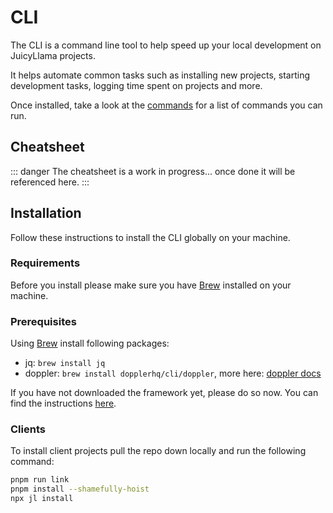 # CLI

The CLI is a command line tool to help speed up your local development on JuicyLlama projects.

It helps automate common tasks such as installing new projects, starting development tasks, logging time spent on projects and more.

Once installed, take a look at the [commands](/cli/commands) for a list of commands you can run.

## Cheatsheet

::: danger
The cheatsheet is a work in progress... once done it will be referenced here.
:::

## Installation

Follow these instructions to install the CLI globally on your machine.

### Requirements

Before you install please make sure you have [Brew](https://docs.brew.sh/Installation) installed on your machine.

### Prerequisites

Using [Brew](https://docs.brew.sh/Installation) install following packages:

- jq: `brew install jq`
- doppler: `brew install dopplerhq/cli/doppler`, more here: [doppler docs](https://docs.doppler.com/docs/install-cli)

If you have not downloaded the framework yet, please do so now. You can find the instructions [here](/#Installation).

### Clients

To install client projects pull the repo down locally and run the following command:

```bash
pnpm run link
pnpm install --shamefully-hoist
npx jl install
```
